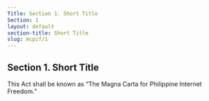 ```yaml
---
Title: Section 1. Short Title
Section: 1
layout: default
section-title: Short Title
slug: mcpif/1
---
```


## Section 1. Short Title

This Act shall be known as “The Magna Carta for Philippine Internet Freedom.”
